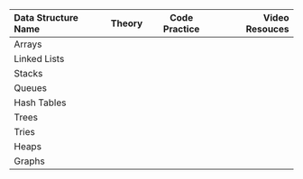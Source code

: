 
|Data Structure Name|Theory|Code Practice|Video Resouces|
|:------------------|:----:|:-----------:|-------------:|
|Arrays||||
|Linked Lists||||
|Stacks||||
|Queues||||
|Hash Tables||||
|Trees||||
|Tries||||
|Heaps||||
|Graphs||||

